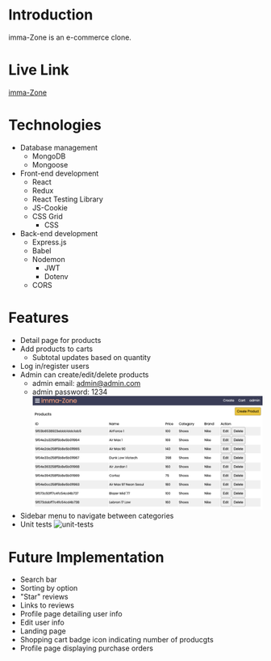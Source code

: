 # Introduction
imma-Zone is an e-commerce clone.

# Live Link

[imma-Zone](https://e-commerce-5555-frontend.herokuapp.com/)

# Technologies

- Database management
	- MongoDB
  - Mongoose
- Front-end development
	- React
  - Redux
  - React Testing Library
  - JS-Cookie
  - CSS Grid
	- CSS
- Back-end development
	- Express.js
  - Babel
  - Nodemon
	- JWT
	- Dotenv
  - CORS

# Features

- Detail page for products
- Add products to carts
  - Subtotal updates based on quantity
- Log in/register users
- Admin can create/edit/delete products
  - admin email: admin@admin.com 
  - admin password: 1234
![screenshot1](public/images/screenshot1.jpg)
- Sidebar menu to navigate between categories
- Unit tests
![unit-tests]()

# Future Implementation
- Search bar
- Sorting by option
- "Star" reviews
- Links to reviews
- Profile page detailing user info
- Edit user info
- Landing page
- Shopping cart badge icon indicating number of producgts
- Profile page displaying purchase orders